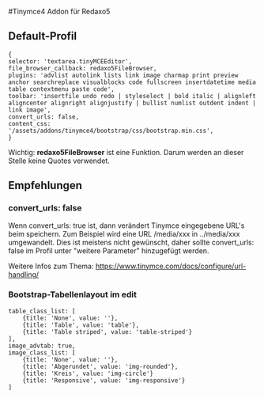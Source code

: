 #Tinymce4 Addon für Redaxo5

## Default-Profil
```
{
selector: 'textarea.tinyMCEEditor',
file_browser_callback: redaxo5FileBrowser,
plugins: 'advlist autolink lists link image charmap print preview anchor searchreplace visualblocks code fullscreen insertdatetime media table contextmenu paste code',
toolbar: 'insertfile undo redo | styleselect | bold italic | alignleft aligncenter alignright alignjustify | bullist numlist outdent indent | link image',
convert_urls: false,
content_css: '/assets/addons/tinymce4/bootstrap/css/bootstrap.min.css',
}
```

Wichtig: **redaxo5FileBrowser** ist eine Funktion. Darum werden an dieser Stelle
keine Quotes verwendet. 

## Empfehlungen

### convert_urls: false

Wenn convert_urls: true ist, dann verändert Tinymce eingegebene URL's beim speichern.
Zum Beispiel wird eine URL /media/xxx in ../media/xxx umgewandelt. 
Dies ist meistens nicht gewünscht, daher sollte convert_urls: false 
im Profil unter "weitere Parameter" hinzugefügt werden.

Weitere Infos zum Thema: https://www.tinymce.com/docs/configure/url-handling/

### Bootstrap-Tabellenlayout im edit

```
table_class_list: [
    {title: 'None', value: ''},
    {title: 'Table', value: 'table'},
    {title: 'Table striped', value: 'table-striped'}
], 
image_advtab: true,
image_class_list: [
    {title: 'None', value: ''},
    {title: 'Abgerundet', value: 'img-rounded'},
    {title: 'Kreis', value: 'img-circle'}
    {title: 'Responsive', value: 'img-responsive'}
]
```
